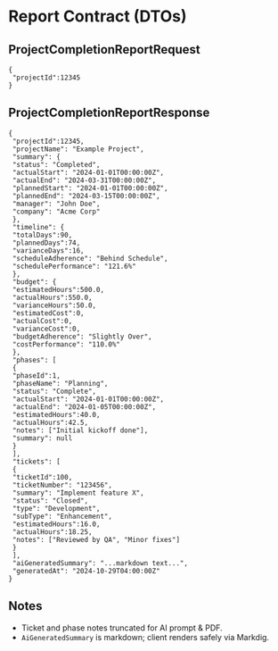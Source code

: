 # Report Contract (DTOs)

## ProjectCompletionReportRequest
```jsonc
{
 "projectId":12345
}
```

## ProjectCompletionReportResponse
```jsonc
{
 "projectId":12345,
 "projectName": "Example Project",
 "summary": {
 "status": "Completed",
 "actualStart": "2024-01-01T00:00:00Z",
 "actualEnd": "2024-03-31T00:00:00Z",
 "plannedStart": "2024-01-01T00:00:00Z",
 "plannedEnd": "2024-03-15T00:00:00Z",
 "manager": "John Doe",
 "company": "Acme Corp"
 },
 "timeline": {
 "totalDays":90,
 "plannedDays":74,
 "varianceDays":16,
 "scheduleAdherence": "Behind Schedule",
 "schedulePerformance": "121.6%"
 },
 "budget": {
 "estimatedHours":500.0,
 "actualHours":550.0,
 "varianceHours":50.0,
 "estimatedCost":0,
 "actualCost":0,
 "varianceCost":0,
 "budgetAdherence": "Slightly Over",
 "costPerformance": "110.0%"
 },
 "phases": [
 {
 "phaseId":1,
 "phaseName": "Planning",
 "status": "Complete",
 "actualStart": "2024-01-01T00:00:00Z",
 "actualEnd": "2024-01-05T00:00:00Z",
 "estimatedHours":40.0,
 "actualHours":42.5,
 "notes": ["Initial kickoff done"],
 "summary": null
 }
 ],
 "tickets": [
 {
 "ticketId":100,
 "ticketNumber": "123456",
 "summary": "Implement feature X",
 "status": "Closed",
 "type": "Development",
 "subType": "Enhancement",
 "estimatedHours":16.0,
 "actualHours":18.25,
 "notes": ["Reviewed by QA", "Minor fixes"]
 }
 ],
 "aiGeneratedSummary": "...markdown text...",
 "generatedAt": "2024-10-29T04:00:00Z"
}
```

## Notes
- Ticket and phase notes truncated for AI prompt & PDF.
- `AiGeneratedSummary` is markdown; client renders safely via Markdig.
